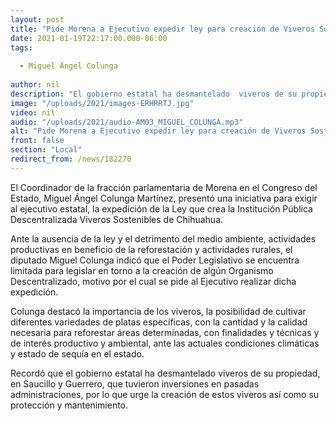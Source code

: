 ```yaml
---
layout: post
title: "Pide Morena a Ejecutivo expedir ley para creación de Viveros Sostenibles de Chihuahua"
date: 2021-01-19T22:17:00.000-06:00
tags:
  
  - Miguel Ángel Colunga
  
author: nil
description: "El gobierno estatal ha desmantelado  viveros de su propiedad"
image: "/uploads/2021/images-ERHRRTJ.jpg"
video: nil
audio: "/uploads/2021/audio-AM03_MIGUEL_COLUNGA.mp3"
alt: "Pide Morena a Ejecutivo expedir ley para creación de Viveros Sostenibles de Chihuahua"
front: false
section: "Local"
redirect_from: /news/182270
---
```


El Coordinador de la fracción parlamentaria de Morena en el Congreso del Estado, Miguel Ángel Colunga Martínez, presentó una iniciativa para exigir al ejecutivo estatal, la expedición de la Ley que crea la Institución Pública Descentralizada Viveros Sostenibles de Chihuahua.

Ante la ausencia de la ley y el detrimento del medio ambiente, actividades productivas en beneficio de la reforestación y actividades rurales, el diputado Miguel Colunga indicó que el Poder Legislativo se encuentra limitada para legislar en torno a la creación de algún Organismo Descentralizado, motivo por el cual se pide al Ejecutivo realizar dicha expedición.

Colunga destacó la importancia de los viveros, la posibilidad de cultivar diferentes variedades de platas específicas, con la cantidad y la calidad necesaria para reforestar áreas determinadas, con finalidades y técnicas y de interés productivo y ambiental, ante las actuales condiciones climáticas y estado de sequía en el estado.

Recordó que el gobierno estatal ha desmantelado  viveros de su propiedad, en Saucillo y Guerrero, que tuvieron inversiones en pasadas administraciones, por lo que urge la creación de estos viveros así como su protección y mantenimiento.